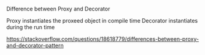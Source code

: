 Difference between Proxy and Decorator

Proxy instantiates the proxeed object in compile time
Decorator instantiates during the run time

https://stackoverflow.com/questions/18618779/differences-between-proxy-and-decorator-pattern
